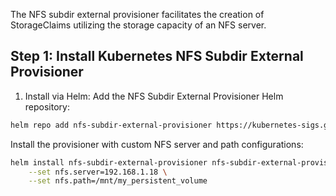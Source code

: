 The NFS subdir external provisioner facilitates the creation of StorageClaims utilizing the storage capacity of an NFS server. 
## Step 1: Install Kubernetes NFS Subdir External Provisioner
1. Install via Helm: Add the NFS Subdir External Provisioner Helm repository:
```bash
helm repo add nfs-subdir-external-provisioner https://kubernetes-sigs.github.io/nfs-subdir-external-provisioner/
```
Install the provisioner with custom NFS server and path configurations:
```bash
helm install nfs-subdir-external-provisioner nfs-subdir-external-provisioner/nfs-subdir-external-provisioner \
    --set nfs.server=192.168.1.18 \
    --set nfs.path=/mnt/my_persistent_volume
```

